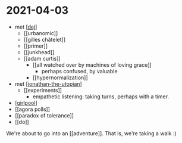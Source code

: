# 2021-04-03

- met [[dej]]
  - [[urbanomic]]
  - [[gilles châtelet]]
  - [[primer]]
  - [[junkhead]]
  - [[adam curtis]]
    - [[all watched over by machines of loving grace]]
      - perhaps confused, by valuable
    - [[hypernormalization]]
- met [[jonathan-the-utopian]]
  - [[experiments]]
    - empathetic listening: taking turns, perhaps with a timer.
- [[girlpool]]
- [[agora polls]]
- [[paradox of tolerance]]
- [[do]]

We're about to go into an [[adventure]]. That is, we're taking a walk :)

[//begin]: # "Autogenerated link references for markdown compatibility"
[dej]: ../dej "Dej"
[jonathan-the-utopian]: ../jonathan-the-utopian "Jonathan the Utopian"
[girlpool]: ../girlpool "Girlpool"
[//end]: # "Autogenerated link references"